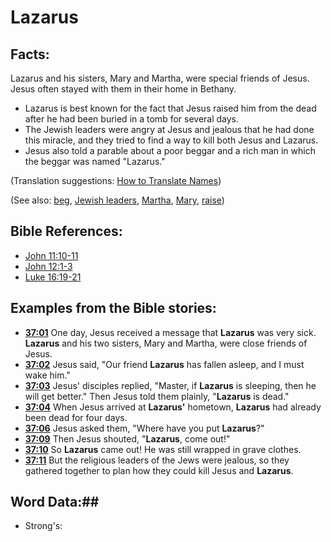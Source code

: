 # Lazarus #

## Facts: ##

Lazarus and his sisters, Mary and Martha, were special friends of Jesus. Jesus often stayed with them in their home in Bethany.

* Lazarus is best known for the fact that Jesus raised him from the dead after he had been buried in a tomb for several days.
* The Jewish leaders were angry at Jesus and jealous that he had done this miracle, and they tried to find a way to kill both Jesus and Lazarus.
* Jesus also told a parable about a poor beggar and a rich man in which the beggar was named "Lazarus."

(Translation suggestions: [How to Translate Names](rc://en/ta/man/translate/translate-names))

(See also: [beg](../other/beg.md), [Jewish leaders](../other/jewishleaders.md), [Martha](../other/martha.md), [Mary](../other/mary.md), [raise](../kt/raise.md))

## Bible References: ##

* [John 11:10-11](rc://en/tn/help/jhn/11/10)
* [John 12:1-3](rc://en/tn/help/jhn/12/01)
* [Luke 16:19-21](rc://en/tn/help/luk/16/19)

## Examples from the Bible stories: ##

* __[37:01](rc://en/tn/help/obs/37/01)__ One day, Jesus received a message that __Lazarus__  was very sick. __Lazarus__  and his two sisters, Mary and Martha, were close friends of Jesus.
* __[37:02](rc://en/tn/help/obs/37/02)__ Jesus said, "Our friend __Lazarus__  has fallen asleep, and I must wake him."
* __[37:03](rc://en/tn/help/obs/37/03)__ Jesus' disciples replied, "Master, if __Lazarus__  is sleeping, then he will get better." Then Jesus told them plainly, "__Lazarus__  is dead."
* __[37:04](rc://en/tn/help/obs/37/04)__ When Jesus arrived at __Lazarus'__  hometown, __Lazarus__  had already been dead for four days.
* __[37:06](rc://en/tn/help/obs/37/06)__ Jesus asked them, "Where have you put __Lazarus__?"
* __[37:09](rc://en/tn/help/obs/37/09)__ Then Jesus shouted, "__Lazarus__, come out!"
* __[37:10](rc://en/tn/help/obs/37/10)__ So __Lazarus__  came out! He was still wrapped in grave clothes.
* __[37:11](rc://en/tn/help/obs/37/11)__ But the religious leaders of the Jews were jealous, so they gathered together to plan how they could kill Jesus and __Lazarus__.

## Word Data:##

* Strong's: 

